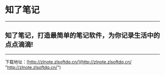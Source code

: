 # 知了笔记
---
## 知了笔记，打造最简单的笔记软件，为你记录生活中的点点滴滴!
---
下载地址：[http://zlnote.zlsoftdq.cn/](http://zlnote.zlsoftdq.cn/ "http://zlnote.zlsoftdq.cn/")
